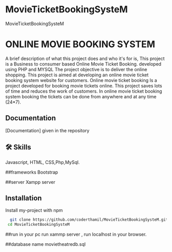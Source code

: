 # MovieTicketBookingSysteM
MovieTicketBookingSysteM

# ONLINE MOVIE BOOKING SYSTEM

A brief description of what this project does and who it's for is, This project is a Business to consumer based Online Movie 
Ticket Booking. developed using PHP and MYSQL The project 
objective is to deliver the online shopping. 
This project is aimed at developing an online movie ticket booking 
system website for customers. Online movie ticket booking Is a 
project developed for booking movie tickets online. This project 
saves lots of time and reduces the work of customers. In online 
movie ticket booking system booking the tickets can be done from 
anywhere and at any time (24*7).


## Documentation

[Documentation] given in the repository


## 🛠 Skills
Javascript, HTML, CSS,Php,MySql.

##frameworks
Bootstrap

##server
Xampp server


## Installation

Install my-project with npm

```bash
  git clone https://github.com/coderthamil/MovieTicketBookingSysteM.git
 cd MovieTicketBookingSysteM
```
##run in your pc
run xammp server , run localhost in your browser.

##database name
movietheatredb.sql

